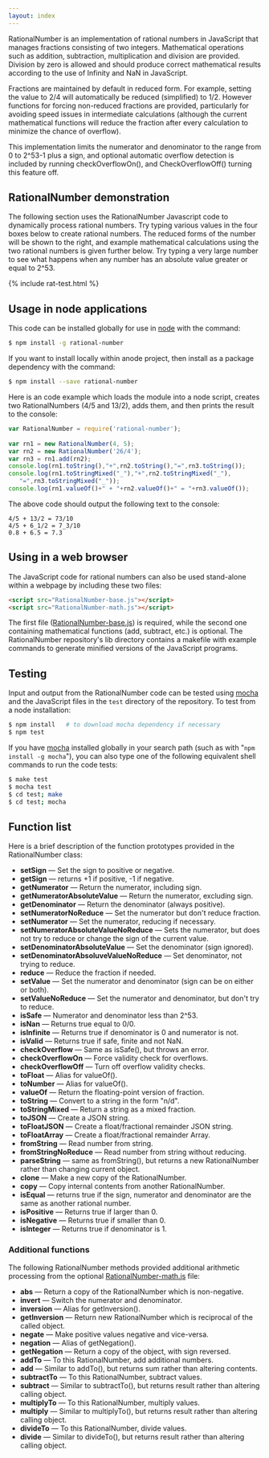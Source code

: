 ```yaml
---
layout: index
---
```



RationalNumber is an implementation of rational numbers in JavaScript
that manages fractions consisting of two integers.  Mathematical
operations such as addition, subtraction, multiplication and division
are provided.  Division by zero is allowed and should produce correct
mathematical results according to the use of Infinity and NaN in
JavaScript.

Fractions are maintained by default in reduced form.  For example,
setting the value to 2/4 will automatically be reduced (simplified)
to 1/2. However functions for forcing non-reduced fractions are
provided, particularly for avoiding speed issues in intermediate
calculations (although the current mathematical functions will
reduce the fraction after every calculation to minimize the chance
of overflow).

This implementation limits the numerator and denominator to the
range from 0 to 2^53-1 plus a sign, and optional automatic overflow
detection is included by running checkOverflowOn(), and CheckOverflowOff()
turning this feature off.

## RationalNumber demonstration

The following section uses the RationalNumber Javascript code to
dynamically process rational numbers.  Try typing various values
in the four boxes below to create rational numbers.  The reduced
forms of the number will be shown to the right, and example
mathematical calculations using the two rational numbers is given
further below.  Try typing a very large number to see what happens
when any number has an absolute value greater or equal to 2^53.

{% include rat-test.html %}


## Usage in node applications

This code can be installed globally for use in [node](http://nodejs.org) 
with the command:

``` bash
$ npm install -g rational-number
```

If you want to install locally within anode project, then install
as a package dependency with the command:

``` bash
$ npm install --save rational-number
```

Here is an code example which loads the module into a node script,
creates two RationalNumbers (4/5 and 13/2), adds them, and then
prints the result to the console:

``` javascript
var RationalNumber = require('rational-number');
    
var rn1 = new RationalNumber(4, 5);
var rn2 = new RationalNumber('26/4');
var rn3 = rn1.add(rn2);
console.log(rn1.toString(),"+",rn2.toString(),"=",rn3.toString());
console.log(rn1.toStringMixed("_"),"+",rn2.toStringMixed("_"),
   "=",rn3.toStringMixed("_"));
console.log(rn1.valueOf()+" + "+rn2.valueOf()+" = "+rn3.valueOf());
```

The above code should output the following text to the console:

```
4/5 + 13/2 = 73/10
4/5 + 6_1/2 = 7_3/10
0.8 + 6.5 = 7.3
```


## Using in a web browser

The JavaScript code for rational numbers can also be used stand-alone
within a webpage by including these two files:

``` HTML
<script src="RationalNumber-base.js"></script>
<script src="RationalNumber-math.js"></script>
```

The first file ([RationalNumber-base.js](https://github.com/craigsapp/RationalNumber/blob/master/lib/RationalNumber-base.js)) is required, while the
second one containing mathematical functions (add, subtract, etc.)
is optional.  The RationalNumber repository's lib directory contains
a makefile with example commands to generate minified versions of
the JavaScript programs.


## Testing

Input and output from the RationalNumber code can be tested using
[mocha](http://mochajs.org) and the JavaScript files in the `test`
directory of the repository.  To test from a node installation:

``` bash
$ npm install   # to download mocha dependency if necessary
$ npm test
```

If you have [mocha](http://mochajs.org) installed globally in your
search path (such as with "`npm install -g mocha`"), you can also
type one of the following equivalent shell commands to run the code
tests:

``` bash
$ make test
$ mocha test
$ cd test; make
$ cd test; mocha
```


## Function list

Here is a brief description of the function prototypes provided in
the RationalNumber class:

* **setSign** &mdash; Set the sign to positive or negative.
* **getSign** &mdash; returns +1 if positive, -1 if negative.
* **getNumerator** &mdash; Return the numerator, including sign.
* **getNumeratorAbsoluteValue** &mdash; Return the numerator, excluding sign.
* **getDenominator** &mdash; Return the denominator (always positive).
* **setNumeratorNoReduce** &mdash; Set the numerator but don't reduce fraction.
* **setNumerator** &mdash; Set the numerator, reducing if necessary.
* **setNumeratorAbsoluteValueNoReduce** &mdash; Sets the numerator, but does not try to reduce or change the sign of the current value.
* **setDenominatorAbsoluteValue** &mdash; Set the denominator (sign ignored).
* **setDenominatorAbsoluveValueNoReduce** &mdash; Set denominator, not trying to reduce.
* **reduce** &mdash; Reduce the fraction if needed.
* **setValue** &mdash; Set the numerator and denominator (sign can be on either or both).
* **setValueNoReduce** &mdash; Set the numerator and denominator, but don't try to reduce.
* **isSafe** &mdash; Numerator and denominator less than 2^53.
* **isNan** &mdash; Returns true equal to 0/0.
* **isInfinite** &mdash; Returns true if denominator is 0 and numerator is not.
* **isValid** &mdash; Returns true if safe, finite and not NaN.
* **checkOverflow** &mdash; Same as isSafe(), but throws an error.
* **checkOverflowOn** &mdash; Force validity check for overflows.
* **checkOverflowOff** &mdash; Turn off overflow validity checks.
* **toFloat** &mdash; Alias for valueOf().
* **toNumber** &mdash; Alias for valueOf().
* **valueOf** &mdash; Return the floating-point version of fraction.
* **toString** &mdash; Convert to a string in the form "n/d".
* **toStringMixed** &mdash; Return a string as a mixed fraction.
* **toJSON** &mdash; Create a JSON string.
* **toFloatJSON** &mdash; Create a float/fractional remainder JSON string.
* **toFloatArray** &mdash; Create a float/fractional remainder Array.
* **fromString** &mdash; Read number from string.
* **fromStringNoReduce** &mdash; Read number from string without reducing.
* **parseString** &mdash; same as fromString(), but returns a new RationalNumber rather than changing current object.
* **clone** &mdash; Make a new copy of the RationalNumber.
* **copy** &mdash; Copy internal contents from another RationalNumber.
* **isEqual** &mdash; returns true if the sign, numerator and denominator are the same as another rational number.
* **isPositive** &mdash; Returns true if larger than 0.
* **isNegative** &mdash; Returns true if smaller than 0.
* **isInteger** &mdash; Returns true if denominator is 1.

### Additional functions

The following RationalNumber methods provided additional arithmetic
processing from the optional [RationalNumber-math.js](https://github.com/craigsapp/RationalNumber/blob/master/lib/RationalNumber-math.js) file:

* **abs** &mdash; Return a copy of the RationalNumber which is non-negative.
* **invert** &mdash; Switch the numerator and denominator.
* **inversion** &mdash; Alias for getInversion().
* **getInversion** &mdash; Return new RationalNumber which is reciprocal of the called object.
* **negate** &mdash; Make positive values negative and vice-versa.
* **negation** &mdash; Alias of getNegation().
* **getNegation** &mdash; Return a copy of the object, with sign reversed.
* **addTo** &mdash; To this RationalNumber, add additional numbers.
* **add** &mdash; Similar to addTo(), but returns sum rather than altering contents.
* **subtractTo** &mdash; To this RationalNumber, subtract values.
* **subtract** &mdash; Similar to subtractTo(), but returns result rather than altering calling object.
* **multiplyTo** &mdash; To this RationalNumber, multiply values.
* **multiply** &mdash; Similar to multiplyTo(), but returns result rather than altering calling object.
* **divideTo** &mdash; To this RationalNumber, divide values.
* **divide** &mdash; Similar to divideTo(), but returns result rather than altering calling object.



